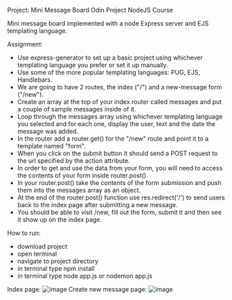 Project: Mini Message Board
Odin Project NodeJS Course

Mini message board implemented with a node Express server and EJS templating language.

Assignment: 
- Use express-generator to set up a basic project using whichever templating language you prefer or set it up manually.
- Use some of the more popular templating languages: PUG, EJS, Handlebars.
- We are going to have 2 routes, the index ("/") and a new-message form ("/new").
- Create an array at the top of your index router called messages and put a couple of sample messages inside of it.
- Loop through the messages array using whichever templating language you selected and for each one, display the user, text and the date the message was added.
- In the router add a router.get() for the "/new" route and point it to a template named "form".
- When you click on the submit button it should send a POST request to the url specified by the action attribute.
- In order to get and use the data from your form, you will need to access the contents of your form inside router.post().
- In your router.post() take the contents of the form submission and push them into the messages array as an object.
- At the end of the router.post() function use res.redirect('/') to send users back to the index page after submitting a new message.
- You should be able to visit /new, fill out the form, submit it and then see it show up on the index page. 

How to run:
  - download project
  - open terminal
  - navigate to project directory
  - in terminal type npm install
  - in terminal type node app.js or nodemon app.js

Index page:
![image](https://github.com/makask/Odin-Project-Mini-Message-Board/assets/16080688/f1b4bf37-7748-4988-a151-cc252317a305)
Create new message page:
![image](https://github.com/makask/Odin-Project-Mini-Message-Board/assets/16080688/950679c2-1a87-4752-9fd8-706f4f753e69)

